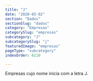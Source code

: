 ```yaml
---
title: "J"
date: "2020-03-02"
section: "Dados"
sectionSlug: "dados"
category: "Empresas"
categorySlug: "empresas"
subcategory: "J"
subcategorySlug: "j"
featuredImage: "empresas"
pageType: "subcategory"
indexOrder: 6110

---
```


Empresas cujo nome inicia com a letra J.
